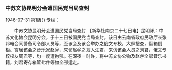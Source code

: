### 中苏文协昆明分会遭国民党当局查封

1946-07-31
第1版()
专栏：

　　中苏文协昆明分会遭国民党当局查封
    【新华社南京二十七日电】昆明讯：中苏文化协会昆明分会，于十三日被国民党当局查封。该日由云南省政府民政厅长张邦翰会同警备司令部人员等，至该会及该会举办之俄文专校，大肆搜查，翻箱倒柜。寄居该会之音乐家赵＠，来访赵＠之友人汪君，来访该会人员之刘君，俄文专校校友周君等，均一度遭拘禁。在深夜一时许，将中苏文协公物及赵＠全部音乐书籍，刘君寄存箱箧七件等物全部运走。
